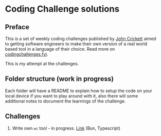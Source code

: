 # Coding Challenge solutions

## Preface
This is a set of weekly coding challenges published by [John Crickett](https://uk.linkedin.com/in/johncrickett) aimed to getting software engineers to make their own version of a real world based tool in a language of their choice. Read more on [codingchallenges.fyi](codingchallenges.fyi).

This is my attempt at the challenges.


## Folder structure (work in progress)
Each folder will have a README to explain how to setup the code on your local device if you want to play around with it, also there will some additional notes to document the learnings of the challenge.

## Challenges
1. Write own `wc` tool - in progress. [Link](https://github.com/ankur26/codingchallenges-solutions/tree/main/ccwc) (Bun, Typescript)
